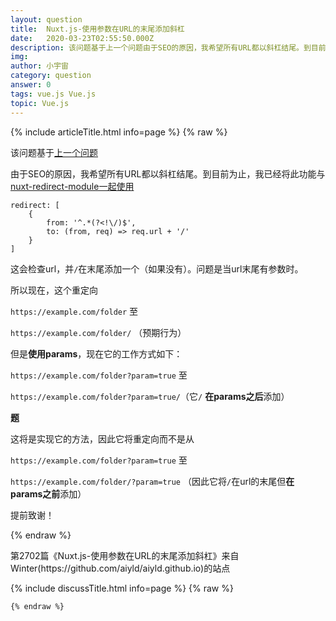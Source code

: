 ```yaml
---
layout: question
title:  Nuxt.js-使用参数在URL的末尾添加斜杠
date:   2020-03-23T02:55:50.000Z
description: 该问题基于上一个问题由于SEO的原因，我希望所有URL都以斜杠结尾。到目前为止，我已经将此功能与nuxt-redirect-module一起使用r...
img: 
author: 小宇宙
category: question
answer: 0
tags: vue.js Vue.js
topic: Vue.js
---
```

<div class="article-root">
  <div class="article">
    {% include articleTitle.html info=page %}
    {% raw %}
    <div class="article-content"><p><font style="vertical-align: inherit;"><font style="vertical-align: inherit;">该问题基于</font></font><a href="https://stackoverflow.com/questions/54346345/nuxt-js-force-trailing-slash-at-the-end-of-all-urls"><font style="vertical-align: inherit;"><font style="vertical-align: inherit;">上一个问题</font></font></a></p>

<p><font style="vertical-align: inherit;"><font style="vertical-align: inherit;">由于SEO的原因，我希望所有URL都以斜杠结尾。</font><font style="vertical-align: inherit;">到目前为止，我已经将此功能与</font></font><a href="https://github.com/nuxt-community/redirect-module" rel="noreferrer"><font style="vertical-align: inherit;"><font style="vertical-align: inherit;">nuxt-redirect-module一起使用</font></font></a></p>

<pre><code>redirect: [<font></font>
    {<font></font>
        from: '^.*(?&lt;!\/)$',<font></font>
        to: (from, req) =&gt; req.url + '/'<font></font>
    }<font></font>
]<font></font>
</code></pre>

<p><font style="vertical-align: inherit;"><font style="vertical-align: inherit;">这会检查url，并</font></font><code>/</code><font style="vertical-align: inherit;"><font style="vertical-align: inherit;">在末尾</font><font style="vertical-align: inherit;">添加一个</font><font style="vertical-align: inherit;">（如果没有）。</font><font style="vertical-align: inherit;">问题是当url末尾有参数时。</font></font></p>

<p><font style="vertical-align: inherit;"><font style="vertical-align: inherit;">所以现在，这个重定向</font></font></p>

<p><code>https://example.com/folder</code><font style="vertical-align: inherit;"><font style="vertical-align: inherit;"> 至 </font></font></p>

<p><code>https://example.com/folder/</code><font style="vertical-align: inherit;"><font style="vertical-align: inherit;"> （预期行为）</font></font></p>

<p><font style="vertical-align: inherit;"><font style="vertical-align: inherit;">但是</font></font><strong><font style="vertical-align: inherit;"><font style="vertical-align: inherit;">使用params</font></font></strong><font style="vertical-align: inherit;"><font style="vertical-align: inherit;">，现在它的工作方式如下：</font></font></p>

<p><code>https://example.com/folder?param=true</code><font style="vertical-align: inherit;"><font style="vertical-align: inherit;"> 至 </font></font></p>

<p><code>https://example.com/folder?param=true/</code><font style="vertical-align: inherit;"><font style="vertical-align: inherit;">（它</font></font><code>/</code> <strong><font style="vertical-align: inherit;"><font style="vertical-align: inherit;">在params之后</font></font></strong><font style="vertical-align: inherit;"><font style="vertical-align: inherit;">添加</font><font style="vertical-align: inherit;">）</font></font></p>

<p><strong><font style="vertical-align: inherit;"><font style="vertical-align: inherit;">题</font></font></strong> </p>

<p><font style="vertical-align: inherit;"><font style="vertical-align: inherit;">这将是实现它的方法，因此它将重定向而不是从 </font></font></p>

<p><code>https://example.com/folder?param=true</code><font style="vertical-align: inherit;"><font style="vertical-align: inherit;"> 至 </font></font></p>

<p><code>https://example.com/folder/?param=true</code><font style="vertical-align: inherit;"><font style="vertical-align: inherit;"> 
（因此它将</font></font><code>/</code><font style="vertical-align: inherit;"><font style="vertical-align: inherit;">在url的末尾但</font></font><strong><font style="vertical-align: inherit;"><font style="vertical-align: inherit;">在params之前</font></font></strong><font style="vertical-align: inherit;"><font style="vertical-align: inherit;">添加</font><font style="vertical-align: inherit;">）</font></font></p>

<p><font style="vertical-align: inherit;"><font style="vertical-align: inherit;">提前致谢！</font></font></p></div>
    {% endraw %}
  </div>
  <p class="winter_mark">第2702篇《Nuxt.js-使用参数在URL的末尾添加斜杠》来自Winter(https://github.com/aiyld/aiyld.github.io)的站点</p>
  <div class="discuss-wrapper">
    {% include discussTitle.html info=page %}
    {% raw %}
    
    {% endraw %}
  </div>
<div>
